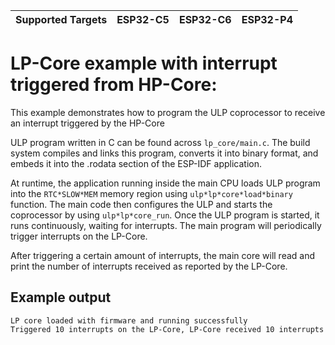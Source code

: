 | Supported Targets | ESP32-C5 | ESP32-C6 | ESP32-P4 |
| ----------------- | -------- | -------- | -------- |

# LP-Core example with interrupt triggered from HP-Core:

This example demonstrates how to program the ULP coprocessor to receive an interrupt triggered by the HP-Core

ULP program written in C can be found across `lp_core/main.c`. The build system compiles and links this program, converts it into binary format, and embeds it into the .rodata section of the ESP-IDF application.

At runtime, the application running inside the main CPU loads ULP program into the `RTC*SLOW*MEM` memory region using `ulp*lp*core*load*binary` function. The main code then configures the ULP and starts the coprocessor by using `ulp*lp*core_run`. Once the ULP program is started, it runs continuously, waiting for interrupts. The main program will periodically trigger interrupts on the LP-Core.

After triggering a certain amount of interrupts, the main core will read and print the number of interrupts received as reported by the LP-Core.

## Example output

```
LP core loaded with firmware and running successfully
Triggered 10 interrupts on the LP-Core, LP-Core received 10 interrupts
```